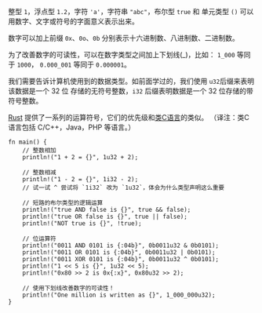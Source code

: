 整型 `1`，浮点型 `1.2`，字符 `'a'`，字符串 `"abc"`，布尔型 `true` 和 单元类型 `()` 可以
用数字、文字或符号的字面意义表示出来。

数字可以加上前缀 `0x`、`0o`、`0b` 分别表示十六进制数、八进制数、二进制数。

为了改善数字的可读性，可以在数字类型之间加上下划线(_)，比如： `1_000` 等同于 `1000`，
`0.000_001` 等同于 `0.000001`。

我们需要告诉计算机使用到的数据类型。如前面学过的，我们使用 `u32`后缀来表明该数据是一个 32 位
存储的无符号整数，`i32` 后缀表明数据是一个 32 位存储的带符号整数。

[Rust][rust op-prec] 提供了一系列的运算符号，它们的优先级和[类C语言][op-prec]的类似。
（译注：类C语言包括 C/C++，Java，PHP 等语言。）

```rust,editable
fn main() {
    // 整数相加
    println!("1 + 2 = {}", 1u32 + 2);

    // 整数相减
    println!("1 - 2 = {}", 1i32 - 2);
    // 试一试 ^ 尝试将 `1i32` 改为 `1u32`，体会为什么类型声明这么重要

    // 短路的布尔类型的逻辑运算
    println!("true AND false is {}", true && false);
    println!("true OR false is {}", true || false);
    println!("NOT true is {}", !true);

    // 位运算符
    println!("0011 AND 0101 is {:04b}", 0b0011u32 & 0b0101);
    println!("0011 OR 0101 is {:04b}", 0b0011u32 | 0b0101);
    println!("0011 XOR 0101 is {:04b}", 0b0011u32 ^ 0b0101);
    println!("1 << 5 is {}", 1u32 << 5);
    println!("0x80 >> 2 is 0x{:x}", 0x80u32 >> 2);

    // 使用下划线改善数字的可读性！
    println!("One million is written as {}", 1_000_000u32);
}
```

[rust op-prec]: http://doc.rust-lang.org/reference.html#operator-precedence
[op-prec]: https://en.wikipedia.org/wiki/Operator_precedence#Programming_languages
